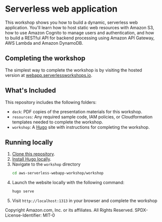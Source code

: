 # Serverless web application

This workshop shows you how to build a dynamic, serverless web application. You'll learn how to host static web resources with Amazon S3, how to use Amazon Cognito to manage users and authentication, and how to build a RESTful API for backend processing using Amazon API Gateway, AWS Lambda and Amazon DynamoDB.

## Completing the workshop

The simplest way to complete the workshop is by visiting the hosted version at [webapp.serverlessworkshops.io](https://webapp.serverlessworkshops.io).

## What's Included

This repository includes the following folders:

* `deck`: PDF copies of the presentation materials for this workshop.
* `resources`: Any required sample code, IAM policies, or Cloudformation templates needed to complete the workshop.
* `workshop`: A [Hugo](https://gohugo.io) site with instructions for completing the workshop.

## Running locally

1. [Clone this repository](https://help.github.com/articles/fork-a-repo/).
2. [Install Hugo locally](https://gohugo.io/overview/quickstart/).
3. Navigate to the `workshop` directory
    ```bash
    cd aws-serverless-webapp-workshop/workshop
    ```
4. Launch the website locally with the following command:
    ```bash
    hugo serve
    ```
5. Visit `http://localhost:1313` in your browser and complete the workshop

Copyright Amazon.com, Inc. or its affiliates. All Rights Reserved.
SPDX-License-Identifier: MIT-0

